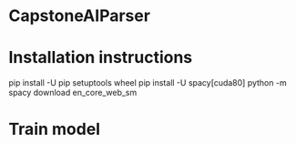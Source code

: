 # CapstoneAIParser
 
# Installation instructions

pip install -U pip setuptools wheel
pip install -U spacy[cuda80]
python -m spacy download en_core_web_sm

# Train model
